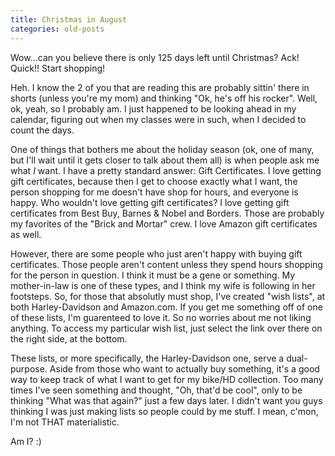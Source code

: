 ```yaml
---
title: Christmas in August
categories: old-posts
---
```

Wow...can you believe there is only 125 days left until Christmas? Ack! Quick!! Start shopping!

Heh. I know the 2 of you that are reading this are probably sittin' there in shorts (unless you're my mom) and thinking "Ok, he's off his rocker". Well, ok, yeah, so I probably am. I just happened to be looking ahead in my calendar, figuring out when my classes were in such, when I decided to count the days.
<!--more-->

One of things that bothers me about the holiday season (ok, one of many, but I'll wait until it gets closer to talk about them all) is when people ask me what *I* want. I have a pretty standard answer: Gift Certificates. I love getting gift certificates, because then I get to choose exactly what I want, the person shopping for me doesn't have shop for hours, and everyone is happy. Who wouldn't love getting gift certificates? I love getting gift certificates from Best Buy, Barnes & Nobel and Borders. Those are probably my favorites of the "Brick and Mortar" crew. I love Amazon gift certificates as well.

However, there are some people who just aren't happy with buying gift certificates. Those people aren't content unless they spend hours shopping for the person in question. I think it must be a gene or something. My mother-in-law is one of these types, and I think my wife is following in her footsteps. So, for those that absolutly must shop, I've created "wish lists", at both Harley-Davidson and Amazon.com. If you get me something off of one of these lists, I'm guarenteed to love it. So no worries about me not liking anything. To access my particular wish list, just select the link over there on the right side, at the bottom.

These lists, or more specifically, the Harley-Davidson one, serve a dual-purpose. Aside from those who want to actually buy something, it's a good way to keep track of what I want to get for my bike/HD collection. Too many times I've seen something and thought, "Oh, that'd be cool", only to be thinking "What was that again?" just a few days later. I didn't want you guys thinking I was just making lists so people could by me stuff. I mean, c'mon, I'm not THAT materialistic.

Am I? :)